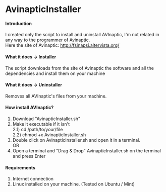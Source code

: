 ﻿# AvinapticInstaller

#### Introduction
I created only the script to install and uninstall AVInaptic, I'm not related in any way to the programmer of Avinaptic.  
Here the site of Avinaptic: http://fsinapsi.altervista.org/

#### What it does -> Installer
The script downloads from the site of Avinaptic the software and all the dependencies and install them on your machine

#### What it does -> Uninstaller
Removes all AVInaptic's files from your machine.

#### How install AVInaptic?
1) Download "AvinapticInstaller.sh"  
2) Make it executable if it isn't  
	2.1) cd /path/to/your/file  
	2.2) chmod +x AvinapticInstaller.sh  
3) Double click on AvinapticInstaller.sh and open it in a terminal.  
	OR  
3) Open a terminal and "Drag & Drop" AvinapticInstaller.sh on the terminal and press Enter  

#### Requirements
1) Internet connection  
2) Linux installed on your machine. (Tested on Ubuntu / Mint)  
